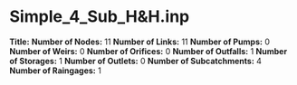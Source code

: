 # Simple_4_Sub_H&H.inp
**Title:** 
**Number of Nodes:** 11
**Number of Links:** 11
**Number of Pumps:** 0
**Number of Weirs:** 0
**Number of Orifices:** 0
**Number of Outfalls:** 1
**Number of Storages:** 1
**Number of Outlets:** 0
**Number of Subcatchments:** 4
**Number of Raingages:** 1
